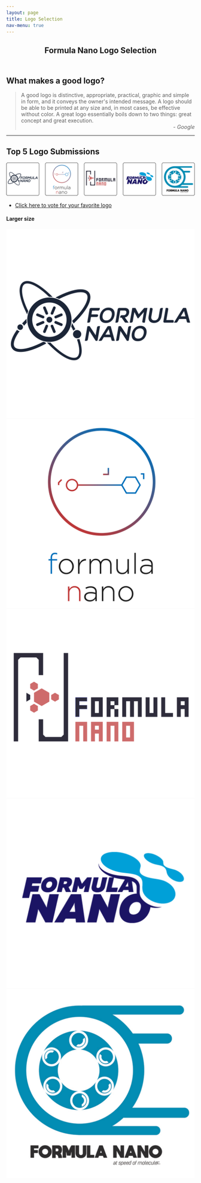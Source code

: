 ```yaml
---
layout: page
title: Logo Selection
nav-menu: true
---
```


<!-- Main -->
<div id="main" class="alt">

<!-- One -->
<section id="one">
	<div class="inner">
		<header class="major">
			<h1>Formula Nano Logo Selection</h1>
		</header>

<!-- Content -->
<h2 id="content">What makes a good logo?</h2>
<blockquote>A good logo is distinctive, appropriate, practical, graphic and simple in form, and it conveys the owner's intended message. A logo should be able to be printed at any size and, in most cases, be effective without color. A great logo essentially boils down to two things: great concept and great execution.
<div align="right">
  <i>- Google</i>
</div>
</blockquote>

<hr class="major" />

<!-- Elements -->
<h2 id="elements">Top 5 Logo Submissions</h2>
<div class="12u">
<span class="image fit">
<a href="https://formulanano.typeform.com/to/etIg2A" target="_blank">
<img border="0" alt="fn-logo-survey" src="assets/images/logo/fn-top-logos.png">
</a>
</span>
</div>

<ul class="actions fit">
	<li><a href="https://formulanano.typeform.com/to/etIg2A" target="_blank" class="button fit icon fa-discord">Click here to vote for your favorite logo</a></li>
</ul>

<h4>Larger size</h4>
<div class="box alt">
	<div class="row 50% uniform">
		<div class="4u"><span class="image fit"><img src="assets/images/logo/fna.png" alt="" /></span></div>
		<div class="4u"><span class="image fit"><img src="assets/images/logo/fnb.png" alt="" /></span></div>
		<div class="4u"><span class="image fit"><img src="assets/images/logo/fnc.png" alt="" /></span></div>
		<div class="4u"><span class="image fit"><img src="assets/images/logo/fnd.png" alt="" /></span></div>
		<div class="4u"><span class="image fit"><img src="assets/images/logo/fne.png" alt="" /></span></div>
	</div>
</div>


</div>
</section>
</div>
